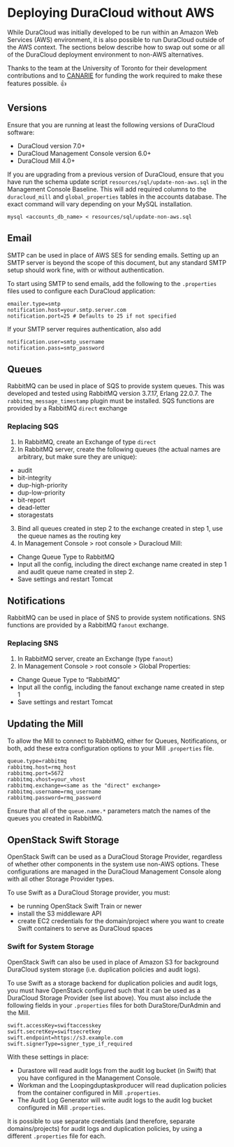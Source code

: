# Deploying DuraCloud without AWS

While DuraCloud was initially developed to be run within an Amazon Web Services (AWS) environment, it is also possible to run DuraCloud outside of the AWS context. The sections below describe how to swap out some or all of the DuraCloud deployment environment to non-AWS alternatives.

Thanks to the team at the University of Toronto for their development contributions and to [CANARIE](https://www.canarie.ca/) for funding the work required to make these features possible. :thumbsup:

## Versions
Ensure that you are running at least the following versions of DuraCloud software:
* DuraCloud version 7.0+
* DuraCloud Management Console version 6.0+
* DuraCloud Mill 4.0+

If you are upgrading from a previous version of DuraCloud, ensure that you have run the schema update script `resources/sql/update-non-aws.sql` in the Management Console Baseline. This will add required columns to the `duracloud_mill` and `global_properties` tables in the accounts database. The exact command will vary depending on your MySQL installation.
```
mysql <accounts_db_name> < resources/sql/update-non-aws.sql
```
## Email
SMTP can be used in place of AWS SES for sending emails. Setting up an SMTP server is beyond the scope of this document, but any standard SMTP setup should work fine, with or without authentication.

To start using SMTP to send emails, add the following to the `.properties` files used to configure each DuraCloud application:
```
emailer.type=smtp
notification.host=your.smtp.server.com
notification.port=25 # Defaults to 25 if not specified
```
If your SMTP server requires authentication, also add
```
notification.user=smtp_username
notification.pass=smtp_password
```

## Queues
RabbitMQ can be used in place of SQS to provide system queues. This was developed and tested using RabbitMQ version 3.7.17, Erlang 22.0.7. The `rabbitmq_message_timestamp` plugin must be installed. SQS functions are provided by a RabbitMQ `direct` exchange

### Replacing SQS
1. In RabbitMQ, create an Exchange of type `direct`
2. In RabbitMQ server, create the following queues (the actual names are arbitrary, but make sure they are unique):
  * audit
  * bit-integrity
  * dup-high-priority
  * dup-low-priority
  * bit-report
  * dead-letter
  * storagestats
3. Bind all queues created in step 2 to the exchange created in step 1, use the queue names as the routing key
4. In Management Console > root console > Duracloud MiIl:
  * Change Queue Type to RabbitMQ
  * Input all the config, including the direct exchange name created in step 1 and audit queue name created in step 2.
  * Save settings and restart Tomcat

## Notifications
RabbitMQ can be used in place of SNS to provide system notifications. SNS functions are provided by a RabbitMQ `fanout` exchange.

### Replacing SNS
1. In RabbitMQ server, create an Exchange (type `fanout`)
2. In Management Console > root console > Global Properties:
  * Change Queue Type to “RabbitMQ”
  * Input all the config, including the fanout exchange name created in step 1
  * Save settings and restart Tomcat

## Updating the Mill
To allow the Mill to connect to RabbitMQ, either for Queues, Notifications, or both, add these extra configuration options to your Mill `.properties` file.
```
queue.type=rabbitmq
rabbitmq.host=rmq_host
rabbitmq.port=5672
rabbitmq.vhost=your_vhost
rabbitmq.exchange=<same as the "direct" exchange>
rabbitmq.username=rmq_username
rabbitmq.password=rmq_password
```
Ensure that all of the `queue.name.*` parameters match the names of the queues you created in RabbitMQ.

## OpenStack Swift Storage
OpenStack Swift can be used as a DuraCloud Storage Provider, regardless of whether other components in the system use non-AWS options. These configurations are managed in the DuraCloud Management Console along with all other Storage Provider types.

To use Swift as a DuraCloud Storage provider, you must:
* be running OpenStack Swift Train or newer
* install the S3 middleware API
* create EC2 credentials for the domain/project where you want to create Swift containers to serve as DuraCloud spaces

### Swift for System Storage
OpenStack Swift can also be used in place of Amazon S3 for background DuraCloud system storage (i.e. duplication policies and audit logs).

To use Swift as a storage backend for duplication policies and audit logs, you must have OpenStack configured such that it can be used as a DuraCloud Storage Provider (see list above). You must also include the following fields in your `.properties` files for both DuraStore/DurAdmin and the Mill.
```
swift.accessKey=swiftaccesskey
swift.secretKey=swiftsecretkey
swift.endpoint=https://s3.example.com
swift.signerType=signer_type_if_required
```

With these settings in place:
* Durastore will read audit logs from the audit log bucket (in Swift) that you have configured in the Management Console.
* Workman and the Loopingduptaskproducer will read duplication policies from the container configured in Mill `.properties`.
* The Audit Log Generator will write audit logs to the audit log bucket configured in Mill `.properties`.

It is possible to use separate credentials (and therefore, separate domains/projects) for audit logs and duplication policies, by using a different `.properties` file for each.
